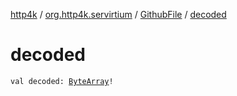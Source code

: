 [http4k](../../index.md) / [org.http4k.servirtium](../index.md) / [GithubFile](index.md) / [decoded](./decoded.md)

# decoded

`val decoded: `[`ByteArray`](https://kotlinlang.org/api/latest/jvm/stdlib/kotlin/-byte-array/index.html)`!`